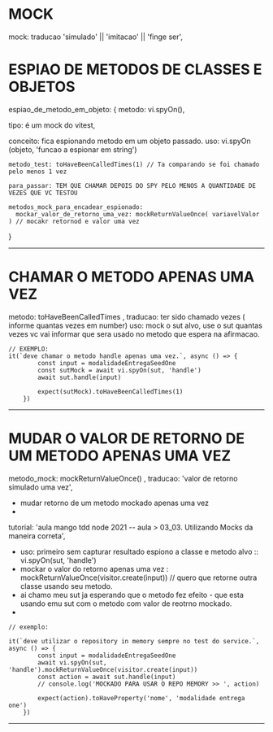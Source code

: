 # MOCK 
mock: traducao 'simulado' || 'imitacao' || 'finge ser',

# ESPIAO DE METODOS DE CLASSES E OBJETOS

espiao_de_metodo_em_objeto: {
  metodo: vi.spyOn(),

  tipo: é um mock do vitest,

  conceito: fica espionando metodo em um objeto passado.
    uso: vi.spyOn (objeto, 'funcao a espionar em string')

    metodo_test: toHaveBeenCalledTimes(1) // Ta comparando se foi chamado pelo menos 1 vez

    para_passar: TEM QUE CHAMAR DEPOIS DO SPY PELO MENOS A QUANTIDADE DE VEZES QUE VC TESTOU

    metodos_mock_para_encadear_espionado:
      mockar_valor_de_retorno_uma_vez: mockReturnValueOnce( variavelValor ) // mocakr retornod e valor uma vez
}

---

# CHAMAR O METODO APENAS UMA VEZ
metodo: toHaveBeenCalledTimes , traducao: ter sido chamado vezes ( informe quantas vezes em number)
uso: mock o sut alvo, use o sut quantas vezes vc vai informar que sera usado no metodo que espera na afirmacao.

```
// EXEMPLO:
it(`deve chamar o metodo handle apenas uma vez.`, async () => {
        const input = modalidadeEntregaSeedOne
        const sutMock = await vi.spyOn(sut, 'handle')
        await sut.handle(input)

        expect(sutMock).toHaveBeenCalledTimes(1)
    })
```

---

# MUDAR O VALOR DE RETORNO DE UM METODO APENAS UMA VEZ
metodo_mock: mockReturnValueOnce() , traducao: 'valor de retorno simulado uma vez',
- mudar retorno de um metodo mockado apenas uma vez
- 
tutorial: 'aula mango tdd node 2021 -- aula > 03_03. Utilizando Mocks da maneira correta',

- uso: primeiro sem capturar resultado espiono a classe e metodo alvo :: vi.spyOn(sut, 'handle') 
- mockar o valor do retorno apenas uma vez : mockReturnValueOnce(visitor.create(input)) // quero que retorne outra classe usando seu metodo.
- ai chamo meu sut ja esperando que o metodo fez efeito - que esta usando emu sut com o metodo com valor de reotrno mockado.
- 

```
// exemplo:

it(`deve utilizar o repository in memory sempre no test do service.`, async () => {
        const input = modalidadeEntregaSeedOne
        await vi.spyOn(sut, 'handle').mockReturnValueOnce(visitor.create(input))
        const action = await sut.handle(input)
        // console.log('MOCKADO PARA USAR O REPO MEMORY >> ', action)

        expect(action).toHaveProperty('nome', 'modalidade entrega one')
    })
```
---

